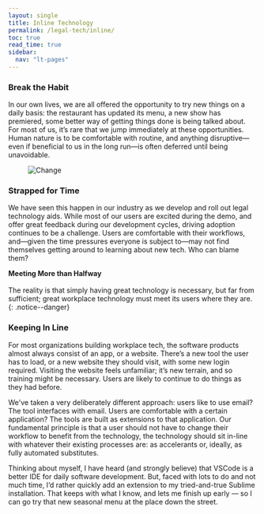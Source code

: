 ```yaml
---
layout: single
title: Inline Technology
permalink: /legal-tech/inline/
toc: true
read_time: true
sidebar:
  nav: "lt-pages"
---
```


### Break the Habit

In our own lives, we are all offered the opportunity to try new things on a daily basis: the restaurant has updated its menu, a new show has premiered, some better way of getting things done is being talked about.  For most of us, it’s rare that we jump immediately at these opportunities.  Human nature is to be comfortable with routine, and anything disruptive—even if beneficial to us in the long run—is often deferred until being unavoidable.

<figure>
  <img src="{{ '/assets/images/change.jpg' | relative_url }}" alt="Change" class="full">
</figure>

### Strapped for Time

We have seen this happen in our industry as we develop and roll out legal technology aids.  While most of our users are excited during the demo, and offer great feedback during our development cycles, driving adoption continues to be a challenge.  Users are comfortable with their workflows, and—given the time pressures everyone is subject to—may not find themselves getting around to learning about new tech.  Who can blame them?

**Meeting More than Halfway**<br><br> The reality is that simply having great technology is necessary, but far from sufficient; great workplace technology must meet its users where they are.
{: .notice--danger}

### Keeping In Line

For most organizations building workplace tech, the software products almost always consist of an app, or a website.  There’s a new tool the user has to load, or a new website they should visit, with some new login required.  Visiting the website feels unfamiliar; it’s new terrain, and so training might be necessary.  Users are likely to continue to do things as they had before.

We've taken a very deliberately different approach: users like to use email? The tool interfaces with email.  Users are comfortable with a certain application?  The tools are built as extensions to that application.  Our fundamental principle is that a user should not have to change their workflow to benefit from the technology, the technology should sit in-line with whatever their existing processes are: as accelerants or, ideally, as fully automated substitutes.

Thinking about myself, I have heard (and strongly believe) that VSCode is a better IDE for daily software development.  But, faced with lots to do and not much time, I’d rather quickly add an extension to my tried-and-true Sublime installation.  That keeps with what I know, and lets me finish up early — so I can go try that new seasonal menu at the place down the street.
